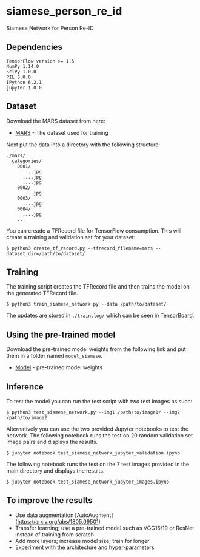 # siamese_person_re_id
Siamese Network for Person Re-ID

## Dependencies
```
TensorFlow version >= 1.5
NumPy 1.14.0
SciPy 1.0.0
PIL 5.0.0
IPython 6.2.1
jupyter 1.0.0
```

## Dataset

Download the MARS dataset from here:
* [MARS](http://www.liangzheng.com.cn/Project/project_mars.html) - The dataset used for training

Next put the data into a directory with the following structure:

```
./mars/
  categories/
    0001/
      ....jpg
      ....jpg
      ....jpg
    0002/
      ....jpg
    0003/
      ....jpg
    0004/
      ....jpg
    ...
```  
You can creade a TFRecord file for TensorFlow consumption. This will create a training and validation set for your dataset:
```
$ python3 create_tf_record.py --tfrecord_filename=mars --dataset_dir=/path/to/dataset/
```

## Training
The training script creates the TFRecord file and then trains the model on the generated TFRecord file.
```
$ python3 train_siamese_network.py --data /path/to/dataset/
```
The updates are stored in `./train.log/` which can be seen in TensorBoard.

## Using the pre-trained model
Download the pre-trained model weights from the following link and put them in a folder named `model_siamese`.
* [Model](https://drive.google.com/drive/folders/1n6JV36gQb9RpYuPcHPXJd2Wled_U_PNu?usp=sharing) - pre-trained model weights

## Inference
To test the model you can run the test script with two test images as such:
```
$ python3 test_siamese_network.py --img1 /path/to/image1/ --img2 /path/to/image2
```

Alternatively you can use the two provided Jupyter notebooks to test the network.
The following notebook runs the test on 20 random validation set image pairs and displays the results.
```
$ jupyter notebook test_siamese_network_jupyter_validation.ipynb
```

The following notebook runs the test on the 7 test images provided in the main directory and displays the results.
```
$ jupyter notebook test_siamese_network_jupyter_images.ipynb
```

## To improve the results
* Use data augmentation [AutoAugment] (https://arxiv.org/abs/1805.09501)
* Transfer learning; use a pre-trained model such as VGG16/19 or ResNet instead of training from scratch
* Add more layers; increase model size; train for longer
* Experiment with the architecture and hyper-parameters

